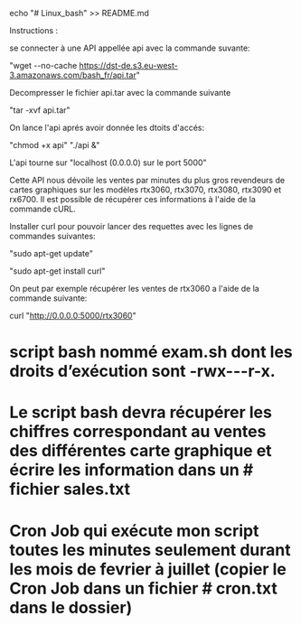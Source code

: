 echo "# Linux_bash" >> README.md

Instructions :

se connecter à une API appellée api avec la commande suvante:

"wget --no-cache https://dst-de.s3.eu-west-3.amazonaws.com/bash_fr/api.tar"

Decompresser le fichier api.tar avec la commande suivante

"tar -xvf api.tar"

On lance l'api aprés avoir donnée les dtoits d'accés:

"chmod +x api"
"./api &"

L'api tourne sur "localhost (0.0.0.0) sur le port 5000"

Cette API nous dévoile les ventes par minutes du plus gros revendeurs de cartes graphiques sur les modèles rtx3060, rtx3070, rtx3080, rtx3090 et rx6700. Il est possible de récupérer ces informations à l'aide de la commande cURL. 

Installer curl pour pouvoir lancer des requettes  avec les lignes de commandes suivantes:


"sudo apt-get update"

"sudo apt-get install curl"

On peut par exemple récupérer les ventes de rtx3060 a l'aide de la commande suivante:

curl "http://0.0.0.0:5000/rtx3060"


# script bash nommé exam.sh dont les droits d’exécution sont -rwx---r-x.

# Le script bash devra récupérer les chiffres correspondant au ventes des différentes carte graphique et écrire les information dans un # fichier sales.txt

# Cron Job qui exécute mon script toutes les minutes seulement durant les mois de fevrier à juillet (copier le Cron Job dans un fichier # cron.txt dans le dossier)



